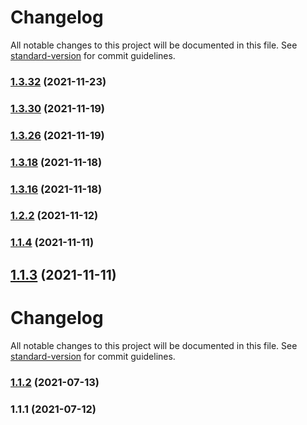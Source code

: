 # Changelog

All notable changes to this project will be documented in this file. See [standard-version](https://github.com/conventional-changelog/standard-version) for commit guidelines.

### [1.3.32](https://github.com/koatty/koatty_core/compare/v1.3.30...v1.3.32) (2021-11-23)

### [1.3.30](https://github.com/koatty/koatty_core/compare/v1.2.2...v1.3.30) (2021-11-19)

### [1.3.26](https://github.com/koatty/koatty_core/compare/v1.2.2...v1.3.26) (2021-11-19)

### [1.3.18](https://github.com/koatty/koatty_core/compare/v1.2.2...v1.3.18) (2021-11-18)

### [1.3.16](https://github.com/koatty/koatty_core/compare/v1.2.2...v1.3.16) (2021-11-18)

### [1.2.2](https://github.com/koatty/koatty_core/compare/v1.1.4...v1.2.2) (2021-11-12)

### [1.1.4](https://github.com/koatty/koatty_core/compare/v1.1.2...v1.1.4) (2021-11-11)

## [1.1.3](https://github.com/koatty/koatty_core/compare/v1.1.2...v1.1.3) (2021-11-11)



# Changelog

All notable changes to this project will be documented in this file. See [standard-version](https://github.com/conventional-changelog/standard-version) for commit guidelines.

### [1.1.2](https://github.com/koatty/koatty_core/compare/v1.1.1...v1.1.2) (2021-07-13)

### 1.1.1 (2021-07-12)
